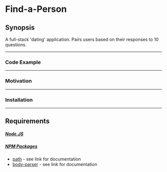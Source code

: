 # **Find-a-Person**
 
## **Synopsis**
 
A full-stack 'dating' application. Pairs users based on their responses to 10 questions. 
 
***
 
### **Code Example**

***

### **Motivation**

***

### **Installation**

***

## **Requirements**

##### [Node.JS](https://nodejs.org/en/download/)
##### [NPM Packages](https://www.npmjs.com)
* [path](https://www.npmjs.com/package/path) - see link for documentation
* [body-parser](https://www.npmjs.com/package/body-parser) - see link for documentation


